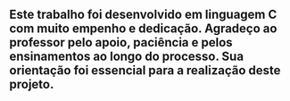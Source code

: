<h2>Este trabalho foi desenvolvido em linguagem C com muito empenho e dedicação. Agradeço ao professor pelo apoio, paciência e pelos ensinamentos ao longo do processo. Sua orientação foi essencial para a realização deste projeto.</h2>

